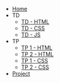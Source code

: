 * [Home](/)
* TD
  * [TD - HTML](https://jeremlb.github.io/wim11/assets/courses/html.pdf)
  * [TD - CSS](https://docs.google.com/presentation/d/1ZKXUkWDGRgUdHM4ZxzRKZKWz0SYCwON1mJIU8Yva30E/edit?usp=sharing)
  * [TD - JS](https://jeremlb.github.io/wim11/assets/courses/js.pdf)
* TP
  * [TP 1 - HTML](/tp/html-1)
  * [TP 2 - HTML](/tp/html-2)
  * [TP 1 - CSS](/tp/css-1)
  * [TP 2 - CSS](/tp/css-2)
  <!-- * [TP - JS](http://www.iut-fbleau.fr/sitebp/web/wim11/?p=tp6) -->
* [Project](/project)
